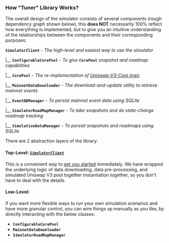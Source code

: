 ### How "Tuner" Library Works?

The overall design of the simulator consists of several components (rough dependency graph shown below), this **does NOT** necessarily 100% reflect how everything is implemented, but to give you an intuitive understanding of the relationships between the components and their corresponding purposes:

**`SimulatorClient`** - _The high-level and easiest way to use the simulator_

&#x20; |\_\_ **`ConfigurableCorePool`** - _To give **`CorePool`** snapshot and roadmap capabilities_

&#x20; |\_\_ **`CorePool`** - _The re-implementation of_ [_Uniswap-V3-Core logic_](https://github.com/Uniswap/v3-core/blob/main/contracts/UniswapV3Pool.sol)

&#x20; |\_\_ **`MainnetDataDownloader`** - _The download-and-update utility to retrieve mainnet events_

&#x20; |\_\_ **`EventDBManager`** - _To persist mainnet event data using SQLite_

&#x20; |\_\_ **`SimulatorRoadMapManager`** - _To take snapshots and do state-change roadmap tracking_

&#x20; |\_\_ **`SimulationDataManager`** - _To persist snapshots and roadmaps using SQLite_

There are 2 abstraction layers of the library:

#### Top-Level: [`SimulatorClient`](src/client/SimulatorClient.ts)

This is a convenient way to [get you started](./#quick-start) immediately. We have wrapped the underlying logic of data downloading, data pre-processing, and simulated Uniswap V3 pool together instantiation together, so you don't have to deal with the details.

#### Low-Level:&#x20;

If you want more flexible ways to run your own simulation scenarios and have more granular control, you can wire things up manually as you like, by directly interacting with the below classes:

- **`ConfigurableCorePool`**
- **`MainnetDataDownloader`**
- **`SimulatorRoadMapManager`**

####
